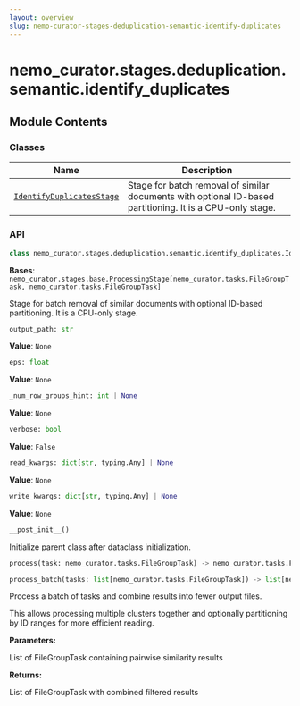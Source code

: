 ```yaml
---
layout: overview
slug: nemo-curator-stages-deduplication-semantic-identify-duplicates
---
```


# nemo_curator.stages.deduplication.semantic.identify_duplicates



## Module Contents

### Classes

| Name | Description |
|------|-------------|
| [`IdentifyDuplicatesStage`](#nemo_curatorstagesdeduplicationsemanticidentify_duplicatesidentifyduplicatesstage) | Stage for batch removal of similar documents with optional ID-based partitioning. It is a CPU-only stage. |

### API

```python
class nemo_curator.stages.deduplication.semantic.identify_duplicates.IdentifyDuplicatesStage
```

**Bases**: `nemo_curator.stages.base.ProcessingStage[nemo_curator.tasks.FileGroupTask, nemo_curator.tasks.FileGroupTask]`

Stage for batch removal of similar documents with optional ID-based partitioning.
It is a CPU-only stage.

```python
output_path: str
```

**Value**: `None`


```python
eps: float
```

**Value**: `None`


```python
_num_row_groups_hint: int | None
```

**Value**: `None`


```python
verbose: bool
```

**Value**: `False`


```python
read_kwargs: dict[str, typing.Any] | None
```

**Value**: `None`


```python
write_kwargs: dict[str, typing.Any] | None
```

**Value**: `None`


```python
__post_init__()
```

Initialize parent class after dataclass initialization.


```python
process(task: nemo_curator.tasks.FileGroupTask) -> nemo_curator.tasks.FileGroupTask
```


```python
process_batch(tasks: list[nemo_curator.tasks.FileGroupTask]) -> list[nemo_curator.tasks.FileGroupTask]
```

Process a batch of tasks and combine results into fewer output files.

This allows processing multiple clusters together and optionally partitioning
by ID ranges for more efficient reading.

**Parameters:**

<ParamField path="tasks" type="list[nemo_curator.tasks.FileGroupTask]">
  List of FileGroupTask containing pairwise similarity results
</ParamField>

**Returns:**

List of FileGroupTask with combined filtered results

